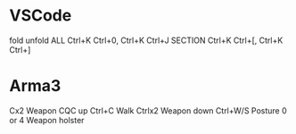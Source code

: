 # VSCode
fold unfold ALL Ctrl+K Ctrl+0, Ctrl+K Ctrl+J
SECTION Ctrl+K Ctrl+[, Ctrl+K Ctrl+]

# Arma3
Cx2         Weapon CQC up
Ctrl+C      Walk
Ctrlx2      Weapon down
Ctrl+W/S    Posture
0 or 4      Weapon holster


